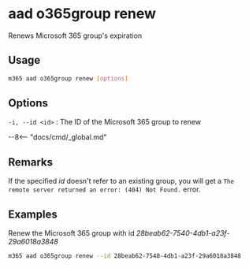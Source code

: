 # aad o365group renew

Renews Microsoft 365 group's expiration

## Usage

```sh
m365 aad o365group renew [options]
```

## Options

`-i, --id <id>`
: The ID of the Microsoft 365 group to renew

--8<-- "docs/cmd/_global.md"

## Remarks

If the specified _id_ doesn't refer to an existing group, you will get a `The remote server returned an error: (404) Not Found.` error.

## Examples

Renew the Microsoft 365 group with id _28beab62-7540-4db1-a23f-29a6018a3848_

```sh
m365 aad o365group renew --id 28beab62-7540-4db1-a23f-29a6018a3848
```
